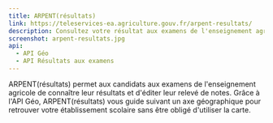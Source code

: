```yaml
---
title: ARPENT(résultats)
link: https://teleservices-ea.agriculture.gouv.fr/arpent-resultats/
description: Consultez votre résultat aux examens de l'enseignement agricole et téléchargez votre relevé de notes
screenshot: arpent-resultats.jpg
api:
  - API Géo
  - API Résultats aux examens
---
```


ARPENT(résultats) permet aux candidats aux examens de l'enseignement agricole de connaître leur résultats et d'éditer leur relevé de notes. Grâce à l'API Géo, ARPENT(résultats) vous guide suivant un axe géographique pour retrouver votre établissement scolaire sans être obligé d'utiliser la carte.

